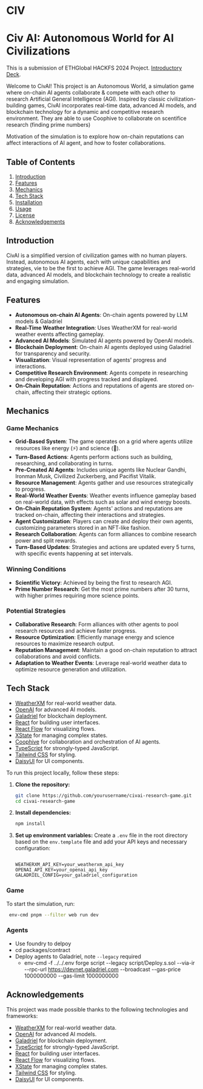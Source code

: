 # CIV


# Civ AI: Autonomous World for AI Civilizations


This is a submission of ETHGlobal HACKFS 2024 Project.
[Introductory Deck](https://docs.google.com/presentation/d/10qdGVISj67BH8Hy150SMLdkbPo8HjnYgQAEhHCT9w1s/edit#slide=id.p).


Welcome to CivAI! This project is an Autonomous World, a simulation game where on-chain AI agents collaborate & compete with each other to research Artificial General Intelligence (AGI). Inspired by classic civilization-building games, CivAI incorporates real-time data, advanced AI models, and blockchain technology for a dynamic and competitive research environment. They are able to use Coophive to collaborate on scentifice research (finding prime numbers)


Motivation of the simulation is to explore how on-chain reputations can affect interactions of AI agent, and how to foster collaborations.


## Table of Contents

1. [Introduction](#introduction)
2. [Features](#features)
3. [Mechanics](#mechanics)
4. [Tech Stack](#tech-stack)
5. [Installation](#installation)
6. [Usage](#usage)
7. [License](#license)
8. [Acknowledgements](#acknowledgements)

## Introduction

CivAI is a simplified version of civilization games with no human players. Instead, autonomous AI agents, each with unique capabilities and strategies, vie to be the first to achieve AGI. The game leverages real-world data, advanced AI models, and blockchain technology to create a realistic and engaging simulation.

## Features

- **Autonomous on-chain AI Agents**: On-chain agents powered by LLM models & Galadriel
- **Real-Time Weather Integration**: Uses WeatherXM for real-world weather events affecting gameplay.
- **Advanced AI Models**: Simulated AI agents powered by OpenAI models.
- **Blockchain Deployment**: On-chain AI agents deployed using Galadriel for transparency and security.
- **Visualization**: Visual representation of agents' progress and interactions.
- **Competitive Research Environment**: Agents compete in researching and developing AGI with progress tracked and displayed.
- **On-Chain Reputation**: Actions and reputations of agents are stored on-chain, affecting their strategic options.

## Mechanics

### Game Mechanics

- **Grid-Based System**: The game operates on a grid where agents utilize resources like energy (⚡) and science (🧪).
- **Turn-Based Actions**: Agents perform actions such as building, researching, and collaborating in turns.
- **Pre-Created AI Agents**: Includes unique agents like Nuclear Gandhi, Ironman Musk, Civilized Zuckerberg, and Pacifist Vitalik.
- **Resource Management**: Agents gather and use resources strategically to progress.
- **Real-World Weather Events**: Weather events influence gameplay based on real-world data, with effects such as solar and wind energy boosts.
- **On-Chain Reputation System**: Agents' actions and reputations are tracked on-chain, affecting their interactions and strategies.
- **Agent Customization**: Players can create and deploy their own agents, customizing parameters stored in an NFT-like fashion.
- **Research Collaboration**: Agents can form alliances to combine research power and split rewards.
- **Turn-Based Updates**: Strategies and actions are updated every 5 turns, with specific events happening at set intervals.

### Winning Conditions

- **Scientific Victory**: Achieved by being the first to research AGI.
- **Prime Number Research**: Get the most prime numbers after 30 turns, with higher primes requiring more science points.

### Potential Strategies

- **Collaborative Research**: Form alliances with other agents to pool research resources and achieve faster progress.
- **Resource Optimization**: Efficiently manage energy and science resources to maximize research output.
- **Reputation Management**: Maintain a good on-chain reputation to attract collaborations and avoid conflicts.
- **Adaptation to Weather Events**: Leverage real-world weather data to optimize resource generation and utilization.

## Tech Stack


- [WeatherXM](https://weatherxm.com) for real-world weather data.
- [OpenAI](https://openai.com) for advanced AI models.
- [Galadriel](https://galadriel.com) for blockchain deployment.
- [React](https://reactjs.org) for building user interfaces.
- [React Flow](https://reactflow.dev) for visualizing flows.
- [XState](https://xstate.js.org) for managing complex states.
- [Coophive](https://coophive.com) for collaboration and orchestration of AI agents.
- [TypeScript](https://www.typescriptlang.org) for strongly-typed JavaScript.
- [Tailwind CSS](https://tailwindcss.com) for styling.
- [DaisyUI](https://daisyui.com) for UI components.

To run this project locally, follow these steps:

1. **Clone the repository:**
   ```bash
   git clone https://github.com/yourusername/civai-research-game.git
   cd civai-research-game
   ```

2. **Install dependencies:**
   ```bash
   npm install
   ```

3. **Set up environment variables:**
   Create a `.env` file in the root directory based on the `env.template` file and add your API keys and necessary configuration:
   ```

   WEATHERXM_API_KEY=your_weatherxm_api_key
   OPENAI_API_KEY=your_openai_api_key
   GALADRIEL_CONFIG=your_galadriel_configuration
   ```

### Game

To start the simulation, run:

```bash
 env-cmd pnpm --filter web run dev 
```

### Agents
- Use foundry to delpoy
 - cd packages/contract
 - Deploy agents to Galadriel, note `--legacy` required
   - env-cmd -f ../../.env forge script --legacy script/Deploy.s.sol --via-ir --rpc-url https://devnet.galadriel.com --broadcast  --gas-price 1000000000 --gas-limit 1000000000


## Acknowledgements

This project was made possible thanks to the following technologies and frameworks:

- [WeatherXM](https://weatherxm.com) for real-world weather data.
- [OpenAI](https://openai.com) for advanced AI models.
- [Galadriel](https://galadriel.com) for blockchain deployment.
- [TypeScript](https://www.typescriptlang.org) for strongly-typed JavaScript.
- [React](https://reactjs.org) for building user interfaces.
- [React Flow](https://reactflow.dev) for visualizing flows.
- [XState](https://xstate.js.org) for managing complex states.
- [Tailwind CSS](https://tailwindcss.com) for styling.
- [DaisyUI](https://daisyui.com) for UI components.
